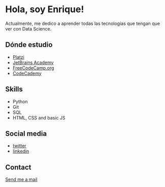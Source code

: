 # Hola, soy Enrique!

Actualmente, me dedico a aprender todas las tecnologías que tengan que ver con Data Science.

## Dónde estudio

- [Platzi](platzi.com)
- [JetBrains Academy](hyperskill.org)
- [FreeCodeCamp.org](freecodecamp.org)
- [CodeCademy](codecademy.com)

## Skills

- Python
- Git
- SQL
- HTML, CSS and basic JS

## Social media

- [twitter](twitter.com/def_enrique)
- [linkedin](linkedin.com/fenriquegimenez)

## Contact

[Send me a mail](mailto:fenriquegimenez@gmail.com)
